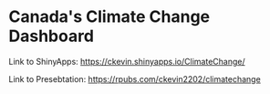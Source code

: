 # Canada's Climate Change Dashboard

Link to ShinyApps: https://ckevin.shinyapps.io/ClimateChange/

Link to Presebtation: https://rpubs.com/ckevin2202/climatechange
